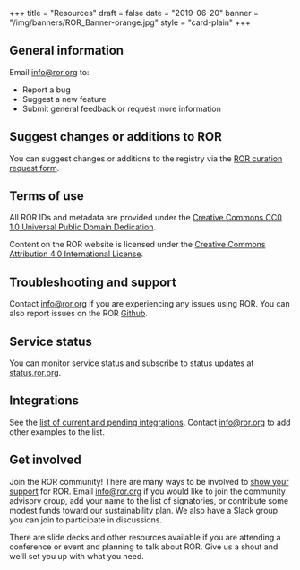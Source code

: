 +++
title = "Resources"
draft = false
date = "2019-06-20"
banner = "/img/banners/ROR_Banner-orange.jpg"
style = "card-plain"
+++

## General information

Email <info@ror.org> to:

-   Report a bug
-   Suggest a new feature
-   Submit general feedback or request more information

## Suggest changes or additions to ROR
You can suggest changes or additions to the registry via the [ROR curation request form](/curation).

## Terms of use
All ROR IDs and metadata are provided under the [Creative Commons CC0 1.0 Universal Public Domain Dedication](https://creativecommons.org/publicdomain/zero/1.0//).

Content on the ROR website is licensed under the [Creative Commons Attribution 4.0 International License](https://creativecommons.org/licenses/by/4.0/).

## Troubleshooting and support

Contact <info@ror.org> if you are experiencing any issues using ROR. You can also report issues on the ROR [Github](https://www.github.com/ror-community).

## Service status

You can monitor service status and subscribe to status updates at [status.ror.org](https://status.ror.org).

## Integrations

See the [list of current and pending integrations](/integrations). Contact [info@ror.org](mailto:info@ror.org) to add other examples to the list.

## Get involved

Join the ROR community! There are many ways to be involved to [show your support](/supporters) for ROR. Email [info@ror.org](mailto:info@ror.org) if you would like to join the community advisory group, add your name to the list of signatories, or contribute some modest funds toward our sustainability plan. We also have a Slack group you can join to participate in discussions.

There are slide decks and other resources available if you are attending a conference or event and planning to talk about ROR. Give us a shout and we'll set you up with what you need.
